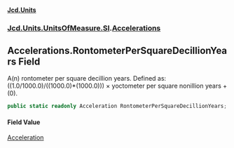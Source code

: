 #### [Jcd.Units](index.md 'index')
### [Jcd.Units.UnitsOfMeasure.SI](Jcd.Units.UnitsOfMeasure.SI.md 'Jcd.Units.UnitsOfMeasure.SI').[Accelerations](Accelerations.md 'Jcd.Units.UnitsOfMeasure.SI.Accelerations')

## Accelerations.RontometerPerSquareDecillionYears Field

A(n) rontometer per square decillion years. Defined as: ((1.0/1000.0)/((1000.0)*(1000.0))) × yoctometer per square nonillion years + (0).

```csharp
public static readonly Acceleration RontometerPerSquareDecillionYears;
```

#### Field Value
[Acceleration](Acceleration.md 'Jcd.Units.UnitTypes.Acceleration')